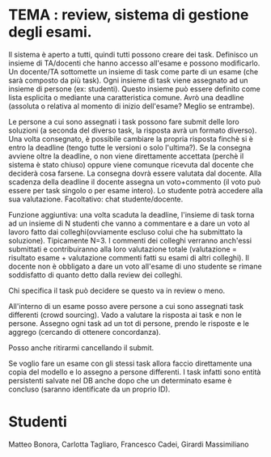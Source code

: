 # TEMA : review, sistema di gestione degli esami.

Il sistema è aperto a tutti, quindi tutti possono creare dei task. Definisco un insieme di TA/docenti che hanno accesso all'esame e possono modificarlo. 
Un docente/TA sottomette un insieme di task come parte di un esame (che sarà composto da più task). 
Ogni insieme di task viene assegnato ad un insieme di persone (ex: studenti). Questo insieme può essere definito come lista esplicita o mediante una caratteristica comune. 
Avrò una deadline (assoluta o relativa al momento di inizio dell'esame? Meglio se entrambe).

Le persone a cui sono assegnati i task possono fare submit delle loro soluzioni (a seconda del diverso task, la risposta avrà un formato diverso). Una volta consegnato, è possibile cambiare la propria risposta finchè si è entro la deadline (tengo tutte le versioni o solo l'ultima?). 
Se la consegna avviene oltre la deadline, o non viene direttamente accettata (perchè il sistema è stato chiuso) oppure viene comunque ricevuta dal docente che deciderà cosa farsene. 
La consegna dovrà essere valutata dal docente. Alla scadenza della deadline il docente assegna un voto+commento (il voto può essere per task singolo o per esame intero). Lo studente potrà accedere alla sua valutazione. Facoltativo: chat studente/docente.

Funzione aggiuntiva: una volta scaduta la deadline, l'insieme di task torna ad un insieme di N studenti che vanno a commentare e a dare un voto al lavoro fatto dai colleghi(ovviamente escluso colui che ha submittato la soluzione). Tipicamente N=3. I commenti dei colleghi verranno anch'essi submittati e contribuiranno alla loro valutazione totale (valutazione = risultato esame + valutazione commenti fatti su esami di altri colleghi). Il docente non è obbligato a dare un voto all'esame di uno studente se rimane soddisfatto di quanto detto dalla review dei colleghi. 

Chi specifica il task può decidere se questo va in review o meno. 

All'interno di un esame posso avere persone a cui sono assegnati task differenti (crowd sourcing). Vado a valutare la risposta ai task e non le persone. Assegno ogni task ad un tot di persone, prendo le risposte e le aggrego (cercando di ottenere concordanza). 

Posso anche ritirarmi cancellando il submit. 

Se voglio fare un esame con gli stessi task allora faccio direttamente una copia del modello e lo assegno a persone differenti. I task infatti sono entità persistenti salvate nel DB anche dopo che un determinato esame è concluso (saranno identificate da un proprio ID). 

# Studenti
Matteo Bonora, Carlotta Tagliaro, Francesco Cadei, Girardi Massimiliano
